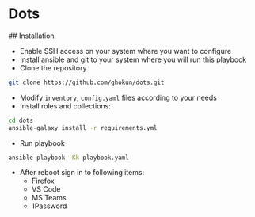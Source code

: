 # Dots

## Installation
- Enable SSH access on your system where you want to configure
- Install ansible and git to your system where you will run this playbook
- Clone the repository
```bash
git clone https://github.com/ghokun/dots.git
```
- Modify `inventory`, `config.yaml` files according to your needs
- Install roles and collections:
```bash
cd dots
ansible-galaxy install -r requirements.yml
```
- Run playbook
```bash
ansible-playbook -Kk playbook.yaml
```

- After reboot sign in to following items:
  - Firefox
  - VS Code
  - MS Teams
  - 1Password